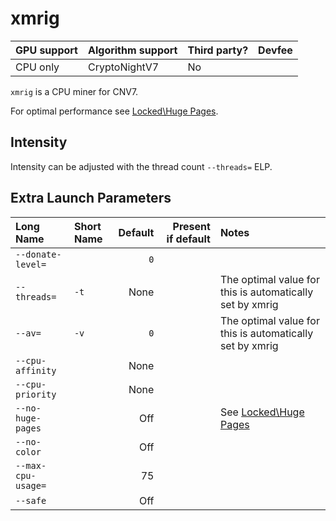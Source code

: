 # xmrig

| GPU support | Algorithm support | Third party? | Devfee |
|:------------|:------------------|:-------------|--------:
| CPU only | CryptoNightV7 | No |  |

`xmrig` is a CPU miner for CNV7.

For optimal performance see [Locked\Huge Pages](https://github.com/nicehash/NiceHashMinerLegacy/wiki/Notes-and-Hints-on-CPU-Mining#lockedhuge-pages).

## Intensity

Intensity can be adjusted with the thread count `--threads=` ELP.

## Extra Launch Parameters

| Long Name | Short Name | Default | Present if default | Notes |
|:----------|:-----------|--------:|-------------------:|:------|
|`--donate-level=`| | `0` | |
|`--threads=`| `-t` | None| | The optimal value for this is automatically set by xmrig |
|`--av=` | `-v` | `0` | | The optimal value for this is automatically set by xmrig |
|`--cpu-affinity` | | None | |
|`--cpu-priority` | | None | |
|`--no-huge-pages` | | Off | | See [Locked\Huge Pages](https://github.com/nicehash/NiceHashMinerLegacy/wiki/Notes-and-Hints-on-CPU-Mining#lockedhuge-pages) |
|`--no-color` | | Off | |
|`--max-cpu-usage=`| | 75 | |
|`--safe` | | Off | |
